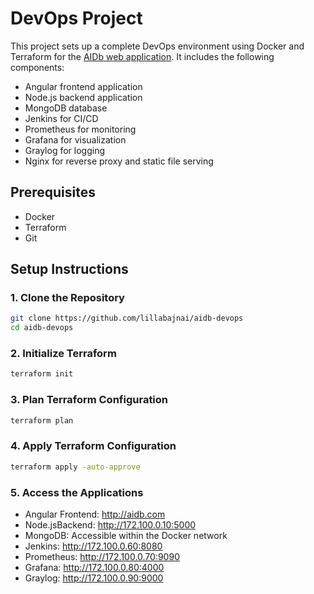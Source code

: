 # DevOps Project

This project sets up a complete DevOps environment using Docker and Terraform for the [AIDb web application](https://github.com/lillabajnai/aidb). It includes the following components:
- Angular frontend application
- Node.js backend application
- MongoDB database
- Jenkins for CI/CD
- Prometheus for monitoring
- Grafana for visualization
- Graylog for logging
- Nginx for reverse proxy and static file serving

## Prerequisites

- Docker
- Terraform
- Git

## Setup Instructions

### 1. Clone the Repository

```sh
git clone https://github.com/lillabajnai/aidb-devops
cd aidb-devops
```

### 2. Initialize Terraform
```sh
terraform init
```

### 3. Plan Terraform Configuration
```sh
terraform plan
```

### 4. Apply Terraform Configuration
```sh
terraform apply -auto-approve
```

### 5. Access the Applications
- Angular Frontend: http://aidb.com
- Node.jsBackend: http://172.100.0.10:5000
- MongoDB: Accessible within the Docker network
- Jenkins: http://172.100.0.60:8080
- Prometheus: http://172.100.0.70:9090
- Grafana: http://172.100.0.80:4000
- Graylog: http://172.100.0.90:9000
